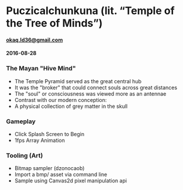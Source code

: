 # Puczicalchunkuna (lit. “Temple of the Tree of Minds”)

#### okaq.ld36@gmail.com
#### 2016-08-28

### The Mayan "Hive Mind"

+ The Temple Pyramid served as the great central hub
+ It was the "broker" that could connect souls across great distances
+ The "soul" or consciousness was viewed more as an antennae
+ Contrast with our modern conception:
+ A physical collection of grey matter in the skull

### Gameplay

+ Click Splash Screen to Begin
+ 1fps Array Animation

### Tooling (Art)

+ Bitmap sampler (dzonocaob)
+ Import a bmp/ asset via command line
+ Sample using Canvas2d pixel manipulation api


